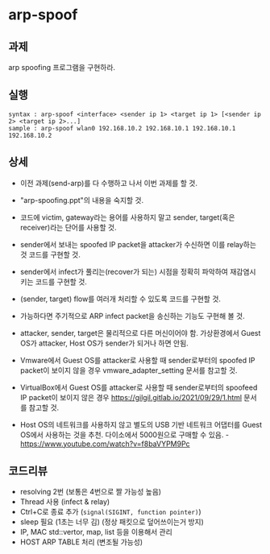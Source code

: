 # arp-spoof
## 과제
arp spoofing 프로그램을 구현하라.

## 실행
```
syntax : arp-spoof <interface> <sender ip 1> <target ip 1> [<sender ip 2> <target ip 2>...]
sample : arp-spoof wlan0 192.168.10.2 192.168.10.1 192.168.10.1 192.168.10.2
```

## 상세
- 이전 과제(send-arp)를 다 수행하고 나서 이번 과제를 할 것.

- "arp-spoofing.ppt"의 내용을 숙지할 것.

- 코드에 victim, gateway라는 용어를 사용하지 말고 sender, target(혹은 receiver)라는 단어를 사용할 것.

- sender에서 보내는 spoofed IP packet을 attacker가 수신하면 이를 relay하는 것 코드를 구현할 것.

- sender에서 infect가 풀리는(recover가 되는) 시점을 정확히 파악하여 재감염시키는 코드를 구현할 것.

- (sender, target) flow를 여러개 처리할 수 있도록 코드를 구현할 것.

- 가능하다면 주기적으로 ARP infect packet을 송신하는 기능도 구현해 볼 것.

- attacker, sender, target은 물리적으로 다른 머신이어야 함. 가상환경에서 Guest OS가 attacker, Host OS가 sender가 되거나 하면 안됨.

- Vmware에서 Guest OS를 attacker로 사용할 때 sender로부터의 spoofed IP packet이 보이지 않을 경우 vmware_adapter_setting 문서를 참고할 것.

- VirtualBox에서 Guest OS를 attacker로 사용할 때 sender로부터의 spoofeed IP packet이 보이지 않은 경우 https://gilgil.gitlab.io/2021/09/29/1.html 문서를 참고할 것.

- Host OS의 네트워크를 사용하지 않고 별도의 USB 기반 네트워크 어댑터를 Guest OS에서 사용하는 것을 추천. 다이소에서 5000원으로 구매할 수 있음. - https://www.youtube.com/watch?v=f8baVYPM9Pc

## 코드리뷰
- resolving 2번 (보통은 4번으로 짤 가능성 높음)
- Thread 사용 (infect & relay)
- Ctrl+C로 종료 추가 (`signal(SIGINT, function pointer)`)
- sleep 필요 (1초는 너무 김) (정상 패킷으로 덮어쓰이는거 방지)
- IP, MAC std::vertor, map, list 등을 이용해서 관리
- HOST ARP TABLE 처리 (변조될 가능성)
